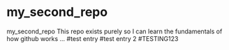 # my_second_repo
my_second_repo
This repo exists purely so I can learn the fundamentals of how github works ... 
#test entry
#test entry 2
#TESTING123
